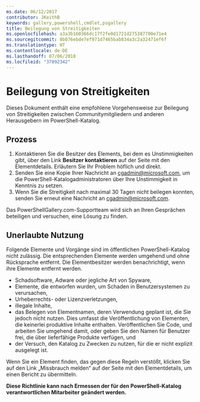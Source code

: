```yaml
---
ms.date: 06/12/2017
contributor: JKeithB
keywords: gallery,powershell,cmdlet,psgallery
title: Beilegung von Streitigkeiten
ms.openlocfilehash: a3a3b160366dc17f2fe0d1721d275387700e71e4
ms.sourcegitcommit: 8b076ebde7ef971d7465bab834a3c2a32471ef6f
ms.translationtype: HT
ms.contentlocale: de-DE
ms.lasthandoff: 07/06/2018
ms.locfileid: "37892342"
---
```

# <a name="dispute-resolution"></a>Beilegung von Streitigkeiten

Dieses Dokument enthält eine empfohlene Vorgehensweise zur Beilegung von Streitigkeiten zwischen Communitymitgliedern und anderen Herausgebern im PowerShell-Katalog.

## <a name="process"></a>Prozess

1. Kontaktieren Sie die Besitzer des Elements, bei dem es Unstimmigkeiten gibt, über den Link **Besitzer kontaktieren** auf der Seite mit den Elementdetails.
   Erläutern Sie Ihr Problem höflich und direkt.
2. Senden Sie eine Kopie Ihrer Nachricht an [cgadmin@microsoft.com](mailto:cgadmin@microsoft.com), um die PowerShell-Katalogadministratoren über Ihre Unstimmigkeit in Kenntnis zu setzen.
3. Wenn Sie die Streitigkeit nach maximal 30 Tagen nicht beilegen konnten, senden Sie erneut eine Nachricht an [cgadmin@microsoft.com](mailto:cgadmin@microsoft.com).

Das PowerShellGallery.com-Supportteam wird sich an Ihren Gesprächen beteiligen und versuchen, eine Lösung zu finden.

## <a name="prohibited-use"></a>Unerlaubte Nutzung

Folgende Elemente und Vorgänge sind im öffentlichen PowerShell-Katalog nicht zulässig. Die entsprechenden Elemente werden umgehend und ohne Rücksprache entfernt.  Die Elementbesitzer werden benachrichtigt, wenn ihre Elemente entfernt werden.

- Schadsoftware, Adware oder jegliche Art von Spyware,
- Elemente, die entworfen wurden, um Schaden in Benutzersystemen zu verursachen,
- Urheberrechts- oder Lizenzverletzungen,
- illegale Inhalte,
- das Belegen von Elementnamen, deren Verwendung geplant ist, die Sie jedoch nicht nutzen. Dies umfasst die Veröffentlichung von Elementen, die keinerlei produktive Inhalte enthalten.
  Veröffentlichen Sie Code, und arbeiten Sie umgehend damit, oder geben Sie den Namen für Benutzer frei, die über lieferfähige Produkte verfügen, und
- der Versuch, den Katalog zu Zwecken zu nutzen, für die er nicht explizit ausgelegt ist.

Wenn Sie ein Element finden, das gegen diese Regeln verstößt, klicken Sie auf den Link „Missbrauch melden“ auf der Seite mit den Elementdetails, um einen Bericht zu übermitteln.

**Diese Richtlinie kann nach Ermessen der für den PowerShell-Katalog verantwortlichen Mitarbeiter geändert werden.**